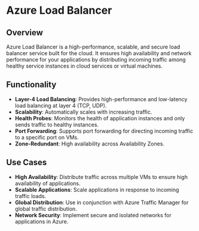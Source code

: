# Azure Load Balancer
## Overview
Azure Load Balancer is a high-performance, scalable, and secure load balancer service built for the cloud. It ensures high availability and network performance for your applications by distributing incoming traffic among healthy service instances in cloud services or virtual machines.

## Functionality
 - **Layer-4 Load Balancing**: Provides high-performance and low-latency load balancing at layer 4 (TCP, UDP).
 - **Scalability**: Automatically scales with increasing traffic.
 - **Health Probes**: Monitors the health of application instances and only sends traffic to healthy instances.
 - **Port Forwarding**: Supports port forwarding for directing incoming traffic to a specific port on VMs.
 - **Zone-Redundant**: High availability across Availability Zones.

## Use Cases
 - **High Availability**: Distribute traffic across multiple VMs to ensure high availability of applications.
 - **Scalable Applications**: Scale applications in response to incoming traffic loads.
 - **Global Distribution**: Use in conjunction with Azure Traffic Manager for global traffic distribution.
 - **Network Security**: Implement secure and isolated networks for applications in Azure.
